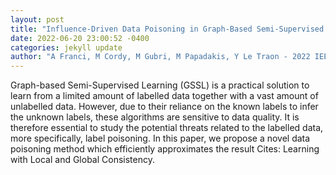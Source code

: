 ```yaml
--- 
layout: post 
title: "Influence-Driven Data Poisoning in Graph-Based Semi-Supervised Classifiers" 
date: 2022-06-20 23:00:52 -0400 
categories: jekyll update 
author: "A Franci, M Cordy, M Gubri, M Papadakis, Y Le Traon - 2022 IEEE/ACM 1st , 2022" 
--- 
```

Graph-based Semi-Supervised Learning (GSSL) is a practical solution to learn from a limited amount of labelled data together with a vast amount of unlabelled data. However, due to their reliance on the known labels to infer the unknown labels, these algorithms are sensitive to data quality. It is therefore essential to study the potential threats related to the labelled data, more specifically, label poisoning. In this paper, we propose a novel data poisoning method which efficiently approximates the result Cites: Learning with Local and Global Consistency.